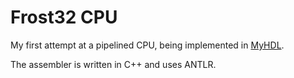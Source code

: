 # Frost32 CPU
My first attempt at a pipelined CPU, being implemented in
[MyHDL](http://myhdl.org/).

The assembler is written in C++ and uses ANTLR.
